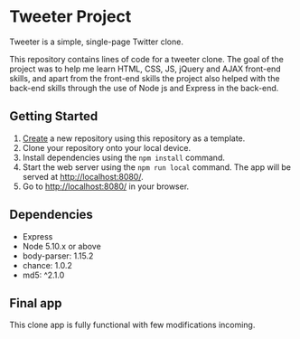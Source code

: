 # Tweeter Project

Tweeter is a simple, single-page Twitter clone.

This repository contains lines of code for a tweeter clone. The goal of the project was to help me learn HTML, CSS, JS, jQuery and AJAX front-end skills, and apart from the front-end skills the project also helped with the back-end skills through the use of Node js and Express in the back-end.

## Getting Started

1. [Create](https://docs.github.com/en/repositories/creating-and-managing-repositories/creating-a-repository-from-a-template) a new repository using this repository as a template.
2. Clone your repository onto your local device.
3. Install dependencies using the `npm install` command.
3. Start the web server using the `npm run local` command. The app will be served at <http://localhost:8080/>.
4. Go to <http://localhost:8080/> in your browser.

## Dependencies

- Express
- Node 5.10.x or above
- body-parser: 1.15.2
- chance: 1.0.2
- md5:  ^2.1.0

## Final app
This clone app is fully functional with few modifications incoming.


